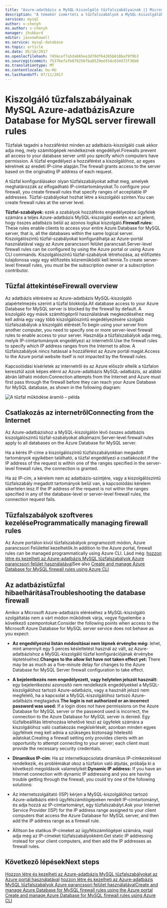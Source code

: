 ```yaml
---
title: "Azure-adatbázis a MySQL-kiszolgáló tűzfalszabályainak |} Microsoft Docs"
description: "A témakör ismerteti a tűzfalszabályok a MySQL-kiszolgálóhoz tartozó Azure-adatbázis."
services: mysql
author: v-chenyh
ms.author: v-chenyh
manager: jhubbard
editor: jasonwhowell
ms.service: mysql-database
ms.topic: article
ms.date: 05/10/2017
ms.openlocfilehash: 7456cef7a5da665ee3d70df64265b8186a79f9b3
ms.sourcegitcommit: f537befafb079256fba0529ee554c034d73f36b0
ms.translationtype: MT
ms.contentlocale: hu-HU
ms.lasthandoff: 07/11/2017
---
```

# <a name="azure-database-for-mysql-server-firewall-rules"></a><span data-ttu-id="1ce66-103">Kiszolgáló tűzfalszabályainak MySQL Azure-adatbázis</span><span class="sxs-lookup"><span data-stu-id="1ce66-103">Azure Database for MySQL server firewall rules</span></span>
<span data-ttu-id="1ce66-104">Tűzfalak tagadni a hozzáférést minden az adatbázis-kiszolgáló csak akkor adja meg, mely számítógépek rendelkeznek engedéllyel.</span><span class="sxs-lookup"><span data-stu-id="1ce66-104">Firewalls prevent all access to your database server until you specify which computers have permission.</span></span> <span data-ttu-id="1ce66-105">A tűzfal engedélyezi a hozzáférést a kiszolgálóhoz, az egyes kérelmek az eredeti IP-címe alapján.</span><span class="sxs-lookup"><span data-stu-id="1ce66-105">The firewall grants access to the server based on the originating IP address of each request.</span></span>

<span data-ttu-id="1ce66-106">A tűzfal konfigurálásakor olyan tűzfalszabályokat adhat meg, amelyek meghatározzák az elfogadható IP-címtartományokat.</span><span class="sxs-lookup"><span data-stu-id="1ce66-106">To configure your firewall, you create firewall rules that specify ranges of acceptable IP addresses.</span></span> <span data-ttu-id="1ce66-107">Tűzfal-szabályokat hozhat létre a kiszolgálói szinten.</span><span class="sxs-lookup"><span data-stu-id="1ce66-107">You can create firewall rules at the server level.</span></span>

<span data-ttu-id="1ce66-108">**Tűzfal-szabályok:** ezek a szabályok hozzáférés engedélyezése ügyfelek számára a teljes Azure-adatbázis MySQL-kiszolgáló esetén ez azt jelenti, hogy összes adatbázis belül az azonos logikai kiszolgáló.</span><span class="sxs-lookup"><span data-stu-id="1ce66-108">**Firewall rules:** These rules enable clients to access your entire Azure Database for MySQL server, that is, all the databases within the same logical server.</span></span> <span data-ttu-id="1ce66-109">Kiszolgálószintű tűzfal-szabályokat konfigurálhatja az Azure-portál használatával vagy az Azure parancssori felület parancsait.</span><span class="sxs-lookup"><span data-stu-id="1ce66-109">Server-level firewall rules can be configured by using the Azure portal or using Azure CLI commands.</span></span> <span data-ttu-id="1ce66-110">Kiszolgálószintű tűzfal-szabályok létrehozása, az előfizetés tulajdonosa vagy egy előfizetés közreműködői kell lennie.</span><span class="sxs-lookup"><span data-stu-id="1ce66-110">To create server-level firewall rules, you must be the subscription owner or a subscription contributor.</span></span>

## <a name="firewall-overview"></a><span data-ttu-id="1ce66-111">Tűzfal áttekintése</span><span class="sxs-lookup"><span data-stu-id="1ce66-111">Firewall overview</span></span>
<span data-ttu-id="1ce66-112">Az adatbázis elérésére az Azure-adatbázis MySQL-kiszolgáló alapértelmezés szerint a tűzfal blokkolja.</span><span class="sxs-lookup"><span data-stu-id="1ce66-112">All database access to your Azure Database for MySQL server is blocked by the firewall by default.</span></span> <span data-ttu-id="1ce66-113">A kiszolgáló egy másik számítógépről használatának megkezdéséhez meg kell adnia egy vagy több kiszolgálószintű engedélyezésére szolgáló tűzfalszabályok a kiszolgáló elérését.</span><span class="sxs-lookup"><span data-stu-id="1ce66-113">To begin using your server from another computer, you need to specify one or more server-level firewall rules to enable access to your server.</span></span> <span data-ttu-id="1ce66-114">Használja a tűzfalszabályok adja meg, melyik IP-címtartományok engedélyezi az internetről.</span><span class="sxs-lookup"><span data-stu-id="1ce66-114">Use the firewall rules to specify which IP address ranges from the Internet to allow.</span></span> <span data-ttu-id="1ce66-115">A tűzfalszabályok nincs hatással a hozzáférést az Azure portál magát.</span><span class="sxs-lookup"><span data-stu-id="1ce66-115">Access to the Azure portal website itself is not impacted by the firewall rules.</span></span>

<span data-ttu-id="1ce66-116">Kapcsolódási kísérletek az internetről és az Azure először eltelik a tűzfalon keresztül azok képes elérni az Azure-adatbázis MySQL-adatbázis, az alábbi ábrán látható módon:</span><span class="sxs-lookup"><span data-stu-id="1ce66-116">Connection attempts from the Internet and Azure must first pass through the firewall before they can reach your Azure Database for MySQL database, as shown in the following diagram:</span></span>

![A tűzfal működése áramló – példa](./media/concepts-firewall-rules/1-firewall-concept.png)

## <a name="connecting-from-the-internet"></a><span data-ttu-id="1ce66-118">Csatlakozás az internetről</span><span class="sxs-lookup"><span data-stu-id="1ce66-118">Connecting from the Internet</span></span>
<span data-ttu-id="1ce66-119">Az Azure-adatbázishoz a MySQL-kiszolgálón lévő összes adatbázis kiszolgálószintű tűzfal-szabályokat alkalmazni.</span><span class="sxs-lookup"><span data-stu-id="1ce66-119">Server-level firewall rules apply to all databases on the Azure Database for MySQL server.</span></span>

<span data-ttu-id="1ce66-120">Ha a kérés IP-címe a kiszolgálószintű tűzfalszabályokban megadott tartományok egyikében található, a tűzfal engedélyezi a csatlakozást.</span><span class="sxs-lookup"><span data-stu-id="1ce66-120">If the IP address of the request is within one of the ranges specified in the server-level firewall rules, the connection is granted.</span></span>

<span data-ttu-id="1ce66-121">Ha az IP-cím, a kérelem nem az adatbázis-szintjére, vagy a kiszolgálószintű tűzfalszabály megadott tartományok belül van, a kapcsolódási kérelem sikertelen lesz.</span><span class="sxs-lookup"><span data-stu-id="1ce66-121">If the IP address of the request is not within the ranges specified in any of the database-level or server-level firewall rules, the connection request fails.</span></span>

## <a name="programmatically-managing-firewall-rules"></a><span data-ttu-id="1ce66-122">Tűzfalszabályok szoftveres kezelése</span><span class="sxs-lookup"><span data-stu-id="1ce66-122">Programmatically managing firewall rules</span></span>
<span data-ttu-id="1ce66-123">Az Azure portálon kívül tűzfalszabályok programozott módon, Azure parancssori Felülettel kezelhetők.</span><span class="sxs-lookup"><span data-stu-id="1ce66-123">In addition to the Azure portal, firewall rules can be managed programmatically using Azure CLI.</span></span> <span data-ttu-id="1ce66-124">Lásd még: [hozzon létre és kezelheti az Azure-adatbázis MySQL tűzfalszabályok Azure parancssori felület használatával](./howto-manage-firewall-using-cli.md)</span><span class="sxs-lookup"><span data-stu-id="1ce66-124">See also [Create and manage Azure Database for MySQL firewall rules using Azure CLI](./howto-manage-firewall-using-cli.md)</span></span>

## <a name="troubleshooting-the-database-firewall"></a><span data-ttu-id="1ce66-125">Az adatbázistűzfal hibaelhárítása</span><span class="sxs-lookup"><span data-stu-id="1ce66-125">Troubleshooting the database firewall</span></span>
<span data-ttu-id="1ce66-126">Amikor a Microsoft Azure-adatbázis eléréséhez a MySQL-kiszolgáló szolgáltatás nem a várt módon működnek várja, vegye figyelembe a következő szempontokat:</span><span class="sxs-lookup"><span data-stu-id="1ce66-126">Consider the following points when access to the Microsoft Azure Database for MySQL server service does not behave as you expect:</span></span>

* <span data-ttu-id="1ce66-127">**Az engedélyezési listán módosításai nem lépnek érvénybe még:** lehet, mint amennyit egy 5 perces késleltetést használ az vált, az Azure-adatbázishoz a MySQL-kiszolgáló tűzfal konfigurációjának érvénybe léptetéséhez.</span><span class="sxs-lookup"><span data-stu-id="1ce66-127">**Changes to the allow list have not taken effect yet:** There may be as much as a five-minute delay for changes to the Azure Database for MySQL Server firewall configuration to take effect.</span></span>

* <span data-ttu-id="1ce66-128">**A bejelentkezés nem engedélyezett, vagy helytelen jelszót használt:** egy bejelentkezési azonosító nem rendelkezik engedélyekkel a MySQL-kiszolgálóhoz tartozó Azure-adatbázis, vagy a használt jelszó nem megfelelő, ha a kapcsolat a MySQL-kiszolgálóhoz tartozó Azure-adatbázis megtagadva.</span><span class="sxs-lookup"><span data-stu-id="1ce66-128">**The login is not authorized or an incorrect password was used:** If a login does not have permissions on the Azure Database for MySQL server or the password used is incorrect, the connection to the Azure Database for MySQL server is denied.</span></span> <span data-ttu-id="1ce66-129">Egy tűzfalbeállítás létrehozása lehetővé teszi az ügyfelek számára a kiszolgálóhoz való csatlakozás megkísérlését, azonban minden egyes ügyfélnek meg kell adnia a szükséges biztonsági hitelesítő adatokat.</span><span class="sxs-lookup"><span data-stu-id="1ce66-129">Creating a firewall setting only provides clients with an opportunity to attempt connecting to your server; each client must provide the necessary security credentials.</span></span>

* <span data-ttu-id="1ce66-130">**Dinamikus IP-cím**: Ha az internetkapcsolata dinamikus IP-címkezeléssel rendelkezik, és problémákat okoz a tűzfalon való átjutás, próbálja ki a következő megoldások valamelyikét:</span><span class="sxs-lookup"><span data-stu-id="1ce66-130">**Dynamic IP address:** If you have an Internet connection with dynamic IP addressing and you are having trouble getting through the firewall, you could try one of the following solutions:</span></span>

* <span data-ttu-id="1ce66-131">Az internetszolgáltató (ISP) kérjen a MySQL-kiszolgálóhoz tartozó Azure-adatbázis elérő ügyfélszámítógépeken rendelt IP-címtartományt, és adja hozzá az IP-címtartományt, egy tűzfalszabályt.</span><span class="sxs-lookup"><span data-stu-id="1ce66-131">Ask your Internet Service Provider (ISP) for the IP address range assigned to your client computers that access the Azure Database for MySQL server, and then add the IP address range as a firewall rule.</span></span>

* <span data-ttu-id="1ce66-132">Állítson be statikus IP-címeket az ügyfélszámítógépei számára, majd adja meg az IP-címeket tűzfalszabályokként.</span><span class="sxs-lookup"><span data-stu-id="1ce66-132">Get static IP addressing instead for your client computers, and then add the IP addresses as firewall rules.</span></span>

## <a name="next-steps"></a><span data-ttu-id="1ce66-133">Következő lépések</span><span class="sxs-lookup"><span data-stu-id="1ce66-133">Next steps</span></span>

<span data-ttu-id="1ce66-134">[Hozzon létre és kezelheti az Azure-adatbázis MySQL tűzfalszabályokat az Azure portál használatával](./howto-manage-firewall-using-portal.md)
[hozzon létre és kezelheti az Azure-adatbázis MySQL tűzfalszabályok Azure parancssori felület használatával](./howto-manage-firewall-using-cli.md)</span><span class="sxs-lookup"><span data-stu-id="1ce66-134">[Create and manage Azure Database for MySQL firewall rules using the Azure portal](./howto-manage-firewall-using-portal.md)
[Create and manage Azure Database for MySQL firewall rules using Azure CLI](./howto-manage-firewall-using-cli.md)</span></span>
